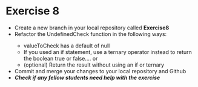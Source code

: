 # Exercise 8
<ul>
    <li>Create a new branch in your local repository called <strong>Exercise8</strong></li>
    <li>Refactor the UndefinedCheck function in the following ways: </li>
    <ul>
        <li>valueToCheck has a default of null</li>
        <li>If you used an if statement, use a ternary operator instead to return the boolean true or false.... or</li>
        <li>(optional) Return the result without using an if or ternary</li>
    </ul>
    <li>Commit and merge your changes to your local repository and Github</li>
    <li><em><strong>Check if any fellow students need help with the exercise</strong></em></li>
</ul>